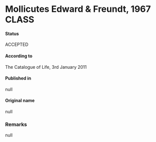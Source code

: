 # Mollicutes Edward & Freundt, 1967 CLASS

#### Status
ACCEPTED

#### According to
The Catalogue of Life, 3rd January 2011

#### Published in
null

#### Original name
null

### Remarks
null